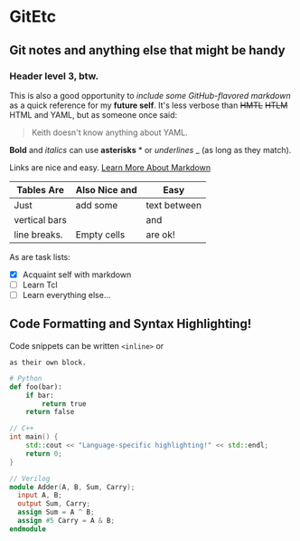 # GitEtc
## Git notes and anything else that might be handy
### Header level 3, btw.

This is also a good opportunity to *include some GitHub-flavored markdown* as a quick reference for my **future self**.  It's less verbose than ~~HMTL~~ ~~HTLM~~ HTML and YAML, but as someone once said:
>Keith doesn't know anything about YAML.

**Bold** and *italics* can use __asterisks__ \* or _underlines_ \_ (as long as they match).

Links are nice and easy.  [Learn More About Markdown](https://guides.github.com/features/mastering-markdown/)

Tables Are | Also Nice and | Easy
-----------|---------------|-----
Just | add some | text between
vertical bars | | and 
line breaks. | Empty cells | are ok!

As are task lists:
- [x] Acquaint self with markdown
- [ ] Learn Tcl
- [ ] Learn everything else...

## Code Formatting and Syntax Highlighting!

Code snippets can be written `<inline>` or
```
as their own block.
```

```python
# Python
def foo(bar):
    if bar:
        return true
    return false
```

```c++
// C++
int main() {
    std::cout << "Language-specific highlighting!" << std::endl;
    return 0;
}
```

```verilog
// Verilog
module Adder(A, B, Sum, Carry);
  input A, B;
  output Sum, Carry;
  assign Sum = A ^ B;
  assign #5 Carry = A & B;
endmodule
```
